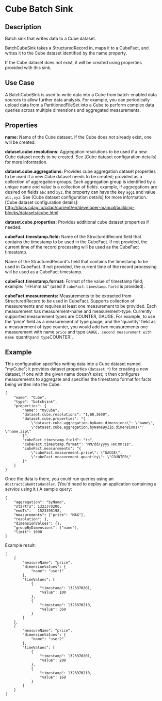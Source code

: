# Cube Batch Sink


Description
-----------
Batch sink that writes data to a Cube dataset.

BatchCubeSink takes a StructuredRecord in, maps it to a CubeFact, and writes it to
the Cube dataset identified by the name property.

If the Cube dataset does not exist, it will be created using properties provided with this
sink.


Use Case
--------
A BatchCubeSink is used to write data into a Cube from batch-enabled data sources to allow
further data analysis. For example, you can periodically upload data from a
PartitionedFileSet into a Cube to perform complex data queries across multiple dimensions
and aggregated measurements.


Properties
----------
**name:** Name of the Cube dataset. If the Cube does not already exist, one will be created.

**dataset.cube.resolutions:** Aggregation resolutions to be used if a
new Cube dataset needs to be created. See [Cube dataset configuration details] for more information.

**dataset.cube.aggregations:** Provides cube aggregation dataset properties to be used
if a new Cube dataset needs to be created; provided as a collection of aggregation-groups.
Each aggregation group is identified by a unique name and value is a collection of fields.
example, if aggregations are desired on fields ``abc`` and ``xyz``, the
property can have the key ``agg1`` and value ``abc,xyz``:
See [Cube dataset configuration details] for more information.
[Cube dataset configuration details]: http://docs.cdap.io/cdap/current/en/developer-manual/building-blocks/datasets/cube.html

**dataset.cube.properties:** Provides additional cube dataset properties if needed.

**cubeFact.timestamp.field:** Name of the StructuredRecord field that contains the
timestamp to be used in the CubeFact. If not provided, the current time of the record
processing will be used as the CubeFact timestamp.

Name of the StructuredRecord's field that contains the timestamp to be used in CubeFact.
If not provided, the current time of the record processing will be used as a CubeFact timestamp.

**cubeFact.timestamp.format:** Format of the value of timestamp field; example: "HH:mm:ss" (used if
``cubeFact.timestamp.field`` is provided).

**cubeFact.measurements:** Measurements to be extracted from StructuredRecord to be used
in CubeFact. Supports collection of measurements and requires at least one measurement to be provided.
Each measurement has measurement-name and measurement-type. Currently supported measurement types are COUNTER, GAUGE.
For example, to use the 'price' field as a
measurement of type gauge, and the 'quantity' field as a measurement of type counter, you would add two measurements
one measurement with name `price` and type `GAUGE, second measurement with name `quantity` and type `COUNTER`.


Example
-------
This configuration specifies writing data into a Cube dataset named "myCube"; it provides
dataset properties (``dataset.*``) for creating a new dataset, if one with the given name
doesn't exist; it then configures measurements to aggregate and specifies the timestamp
format for facts being written into the Cube:

    {
        "name": "Cube",
        "type": "batchsink",
        "properties": {
            "name": "myCube",
            "dataset.cube.resolutions": "1,60,3600",
            "dataset.cube.properties": "{
                \"dataset.cube.aggregation.byName.dimensions\": \"name\",
                \"dataset.cube.aggregation.byNameByZip.dimensions\": \"name,zip\"
            }",
            "cubeFact.timestamp.field": "ts",
            "cubeFact.timestamp.format": "MM/dd/yyyy HH:mm:ss",
            "cubeFact.measurements": "{
                \"cubeFact.measurement.price\": \"GAUGE\",
                \"cubeFact.measurement.quantity\": \"COUNTER\"
            }"
        }
    }

Once the data is there, you could run queries using an ``AbstractCubeHttpHandler``. (You'd
need to deploy an application containing a service using it.) A sample query:

    {
        "aggregation": "byName",
        "startTs": 1323370200,
        "endTs":   1523398198,
        "measurements": {"price": "MAX"},
        "resolution": 1,
        "dimensionValues": {},
        "groupByDimensions": ["name"],
        "limit": 1000
    }

Example result:

    [
        {
            "measureName": "price",
            "dimensionValues": {
                "name": "user1"
            },
            "timeValues": [
                {
                    "timestamp": 1323370201,
                    "value": 100
                },
                {
                    "timestamp": 1323370210,
                    "value": 360
                }
            ]
        },
        {
            "measureName": "price",
            "dimensionValues": {
                "name": "user2"
            },
            "timeValues": [
                {
                    "timestamp": 1323370201,
                    "value": 200
                },
                {
                    "timestamp": 1323370210,
                    "value": 160
                }
            ]
        }
    ]
